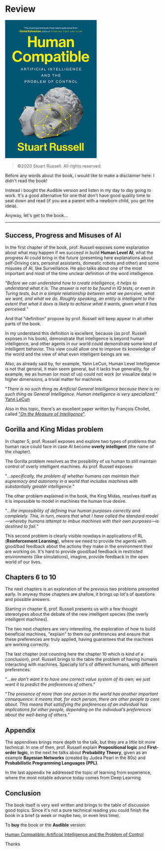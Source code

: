# Review

![Human Compatible by Stuart Russell][1]

> ©2020 Stuart Russell. All rights reserved.

Before any words about the book, i would like to make a disclaimer here: I didn't read the book!

Instead i bought the Audible version and listen in my day to day going to work. It's a good alternative for one that don't have good quality time to seat down and read (if you are a parent with a newborn child, you get the ideia).

Anyway, let's get to the book...

---

## Success, Progress and Misuses of AI

In the first chapter of the book, prof. Russell exposes some explanation about what may happen if we succeed in build **Human Level AI**, what the progress AI could bring in the future (presenting here explanations about self-Driving cars, personal assistants, domestic robots and other) and some misuses of AI, like Surveillance. He also talks about one of the most important and most of the time unclear definition of the word intelligence.

"_Before we can understand how to create intelligence, it helps to understand what it is. The answer is not to be found in IQ tests, or even in Turing tests, but in a simple relationship between what we perceive, what we want, and what we do. Roughly speaking, an entity is intelligent to the extent that what it does is likely to achieve what it wants, given what it has perceived._"

And that "definition" propose by prof. Russell will keep appear in all other parts of the book.

In my understand this definition is excellent, because (as prof. Russell exposes in his book), demonstrate that intelligence is beyond human intelligence, and other agents in our world could demonstrate some kind of intelligent behavior. This view could allow one to improve its knowledge of the world and the view of what even intelligent beings are we.

Also, as already said by, for example, Yann LeCun, Human Level Intelligence is not that general, it main seem general, but it lacks true generality, for example, we as human (or most of us) could not work (or visualize data) in higher dimensions, a trivial matter for machines.

"_There is no such thing as Artificial General Intelligence because there is no such thing as General Intelligence. Human intelligence is very specialized._" [Yann LeCun][2]

Also in this topic, there's an excellent paper written by François Chollet, called ["_On the Measure of Intelligence_"][3].

## Gorilla and King Midas problem

In chapter 5, prof. Russell exposes and explore two types of problems that human race could face in case AI become **overly intelligent** (the name of the chapter).

The Gorilla problem resolves as the possibility of us human to still maintain control of overly intelligent machines. As prof. Russell exposes:

"_...specifically, the problem of whether humans can maintain their supremacy and autonomy in a world that includes machines with substantially greater intelligence._"

The other problem explained in the book, the King Midas, resolves itself as it is impossible to model in machines the human true desire.

"_...the impossibility of defining true human purposes correctly and completely. This, in turn, means that what I have called the standard model—whereby humans attempt to imbue machines with their own purposes—is destined to fail._"

This second problem is clearly visible nowdays in applications of RL (**Reinforcement Learning**), where we need to provide the agents with good/bad feedback about the actions they make in the environment their are working on. It's hard to provide good/bad feedback in restricted environments (like simulations), imagine, provide feedback in the open world of our lives.

## Chapters 6 to 10

The next chapters is an exploration of the previous two problems presented early. In anyway those chapters are shallow, it brings up lot's of questions and possible answers.

Starting in chapter 6, prof. Russell presents us with a few thought stereotypes about the debate of the new intelligent species (the overly intelligent machines).

The two next chapters are very interesting, the exploration of how to build beneficial machines, "explain" to them our preferences and ensure that these preferences are truly applied, having guarantees that the machines are working correctly.

The last chapter (not counting here the chapter 10 which is kind of a conclusion), prof. Russell brings to the table the problem of having humans interacting with machines. Specially lot's of different humans, with different preferences.

"_...we don’t want it to have one correct value system of its own; we just want it to predict the preferences of others._"

"_The presence of more than one person in the world has another important consequence: it means that, for each person, there are other people to care about. This means that satisfying the preferences of an individual has implications for other people, depending on the individual’s preferences about the well-being of others._"

## Appendix

The appendixes brings more depth to the talk, but they are a little bit more technical. In one of then, prof. Russell explain **Propositional logic** and **First-order logic**, in the next he talks about **Probability Theory**, given as an example **Bayesian Networks** (created by Judea Pearl in the 80s) and **Probabilistic Programming Languages (PPL)**.

In the last appendix he addressed the topic of learning from experience, where the most notable advance today comes from Deep Learning.

## Conclusion

The book itself is very well written and brings to the table of discussion good topics. Since it's not a pure technical reading you could finish the book in a brief (a week or maybe two, or even less time).

To **buy** the book or the **Audible** version:

[Human Compatible: Artificial Intelligence and the Problem of Control][4]

Thanks

[1]: /static/pages/essays/6/human_compatible.jpeg
[2]: https://twitter.com/ylecun/status/1204013978210320384
[3]: https://arxiv.org/abs/1911.01547
[4]: https://www.amazon.com/Human-Compatible-Artificial-Intelligence-Problem/dp/0525558616/ref=sr_1_1?keywords=human%20compatible&qid=1581349563&sr=8-1
